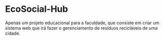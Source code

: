 # EcoSocial-Hub
Apenas um projeto educacional para a faculdade, que consiste em criar um sistema web que irá fazer o gerenciamento de resíduos recicláveis de uma cidade.
